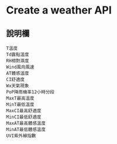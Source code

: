 # Create a weather API

## 說明欄

    T溫度
    Td露點溫度
    RH相對濕度
    Wind風向風速
    AT體感溫度
    CI舒適度
    Wx天氣現象
    PoP降雨機率12小時分段
    MaxT最高溫度
    MinT最低溫度
    MaxCI最高舒適度
    MinCI最低舒適度
    MaxAT最高體感溫度
    MinAT最低體感溫度
    UVI紫外線指數
